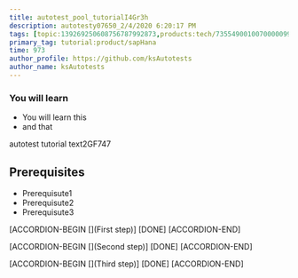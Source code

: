 ```yaml
---
title: autotest_pool_tutorialI4Gr3h
description: autotesty07650_2/4/2020 6:20:17 PM
tags: [topic:139269250608756787992873,products:tech/73554900100700000996,tutorial:experience/advanced]
primary_tag: tutorial:product/sapHana
time: 973
author_profile: https://github.com/ksAutotests
author_name: ksAutotests
---
```

### You will learn
- You will learn this
- and that

autotest tutorial text2GF747

## Prerequisites
- Prerequisute1
- Prerequisute2
- Prerequisute3

[ACCORDION-BEGIN [](First step)]
[DONE]
[ACCORDION-END]

[ACCORDION-BEGIN [](Second step)]
[DONE]
[ACCORDION-END]

[ACCORDION-BEGIN [](Third step)]
[DONE]
[ACCORDION-END]

